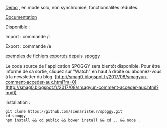 [Demo](http://spoggy0.firebaseapp.com) , en mode solo, non synchronisé, fonctionnalités réduites.

[Documentation](http://smag0.blogspot.fr/2017/11/avec-spoggy-prenez-des-notes-et.html)

Disponible :

Import : commande /i

Export : commande /e

[exemples de fichiers exportés depuis spoggy](https://github.com/scenaristeur/smag0-connaissance/tree/master/meet-up_conf)


Le code source de l'application SPOGGY sera bientôt disponible.
Pour être informé de sa sortie,
cliquez sur "Watch" en haut à droite
ou abonnez-vous à la newsletter du blog. [http://smag0.blogspot.fr/2017/08/smagyun-comment-acceder-aux.html?m=0](http://smag0.blogspot.fr/2017/08/smagyun-comment-acceder-aux.html?m=0)


installation :
```
git clone https://github.com/scenaristeur/spoggy.git
cd spoggy
npm install && cd public && bower install && cd .. && node .
